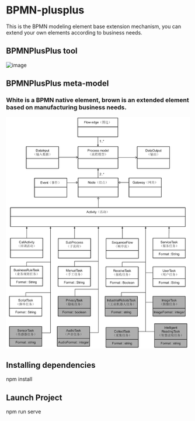 # BPMN-plusplus
This is the BPMN modeling element base extension mechanism, you can extend your own elements according to business needs.

## BPMNPlusPlus tool
![image]([https://github.com/HangyuCheng/BPMNPlusPlus/blob/master/images/BPMN%20Extension.png](https://github.com/HangyuCheng/BPMN-plusplus/blob/main/src/images/BPMN%20Extension.png))
## BPMNPlusPlus meta-model
### White is a BPMN native element, brown is an extended element based on manufacturing business needs.
![image](https://github.com/HangyuCheng/BPMN-plusplus/blob/main/src/images/meta-model.png)
## Installing dependencies
npm install
## Launch Project
npm run serve

